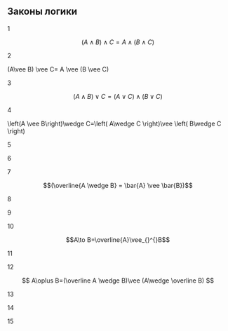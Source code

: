 ## Законы логики


1 

$$(A \wedge B)\wedge C=A\wedge(B\wedge C)$$



2 

(A\vee B) \vee C= A \vee (B \vee C)



3

$$(A\wedge B)\vee C= (A\vee C)\wedge (B\vee C)$$



4 

\left(A \vee  B\right)\wedge C=\left( A\wedge C \right)\vee \left( B\wedge C \right)



5



6



7


$$(\overline{A \wedge B} = \bar{A} \vee \bar{B})$$

8


9



10 


$$A\to B=\overline{A}\vee_{}^{}B$$

11



12  

$$ A\oplus B=(\overline A	\wedge B)\vee (A\wedge \overline B) $$



13



14



15


